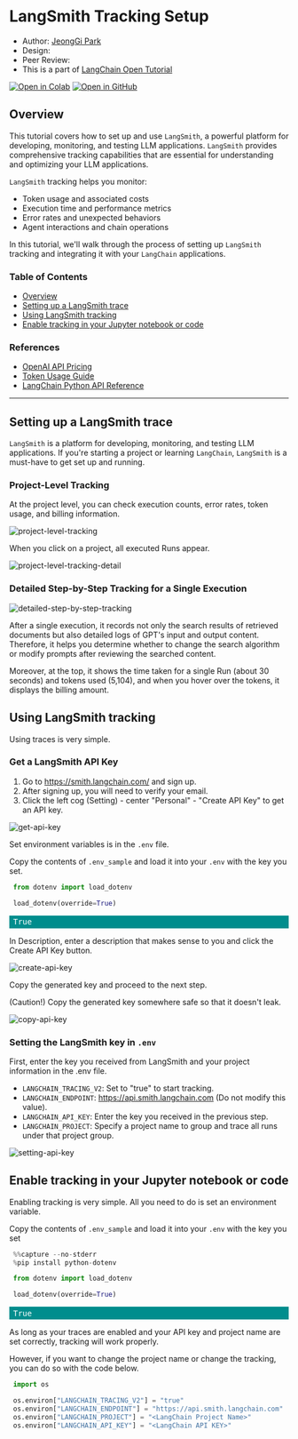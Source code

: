 <style>
.custom {
    background-color: #008d8d;
    color: white;
    padding: 0.25em 0.5em 0.25em 0.5em;
    white-space: pre-wrap;       /* css-3 */
    white-space: -moz-pre-wrap;  /* Mozilla, since 1999 */
    white-space: -pre-wrap;      /* Opera 4-6 */
    white-space: -o-pre-wrap;    /* Opera 7 */
    word-wrap: break-word;
}

pre {
    background-color: #027c7c;
    padding-left: 0.5em;
}

</style>

# LangSmith Tracking Setup

- Author: [JeongGi Park](https://github.com/jeongkpa)
- Design: []()
- Peer Review: 
- This is a part of [LangChain Open Tutorial](https://github.com/LangChain-OpenTutorial/LangChain-OpenTutorial)

[![Open in Colab](https://colab.research.google.com/assets/colab-badge.svg)](https://colab.research.google.com/github/LangChain-OpenTutorial/LangChain-OpenTutorial/blob/main/01-Basic/04-LangSmith-Tracking-Setup.ipynb) [![Open in GitHub](https://img.shields.io/badge/Open%20in%20GitHub-181717?style=flat-square&logo=github&logoColor=white)](https://github.com/LangChain-OpenTutorial/LangChain-OpenTutorial/blob/main/01-Basic/04-LangSmith-Tracking-Setup.ipynb)

## Overview

This tutorial covers how to set up and use `LangSmith`, a powerful platform for developing, monitoring, and testing LLM applications. 
`LangSmith` provides comprehensive tracking capabilities that are essential for understanding and optimizing your LLM applications.

`LangSmith` tracking helps you monitor:

- Token usage and associated costs
- Execution time and performance metrics
- Error rates and unexpected behaviors
- Agent interactions and chain operations

In this tutorial, we'll walk through the process of setting up `LangSmith` tracking and integrating it with your `LangChain` applications.

### Table of Contents

- [Overview](#overview)
- [Setting up a LangSmith trace](#setting-up-a-langsmith-trace)
- [Using LangSmith tracking](#using-langsmith-tracking)
- [Enable tracking in your Jupyter notebook or code](#enable-tracking-in-your-jupyter-notebook-or-code)

### References

- [OpenAI API Pricing](https://openai.com/api/pricing/)
- [Token Usage Guide](https://help.openai.com/en/articles/4936856-what-are-tokens-and-how-to-count-them)
- [LangChain Python API Reference](https://python.langchain.com/api_reference/community/callbacks/langchain_community.callbacks.manager.get_openai_callback.html)
---

## Setting up a LangSmith trace

`LangSmith` is a platform for developing, monitoring, and testing LLM applications. 
If you're starting a project or learning `LangChain`, `LangSmith` is a must-have to get set up and running.

### Project-Level Tracking
At the project level, you can check execution counts, error rates, token usage, and billing information.

![project-level-tracking](./img/03-langsmith-tracking-setup-01.png)

When you click on a project, all executed Runs appear.

![project-level-tracking-detail](./img/03-langsmith-tracking-setup-02.png)


### Detailed Step-by-Step Tracking for a Single Execution

![detailed-step-by-step-tracking](./img/03-langsmith-tracking-setup-03.png)


After a single execution, it records not only the search results of retrieved documents but also detailed logs of GPT's input and output content. 
Therefore, it helps you determine whether to change the search algorithm or modify prompts after reviewing the searched content.


Moreover, at the top, it shows the time taken for a single Run (about 30 seconds) and tokens used (5,104), and when you hover over the tokens, it displays the billing amount.

## Using LangSmith tracking

Using traces is very simple.

### Get a LangSmith API Key


1. Go to https://smith.langchain.com/ and sign up.
2. After signing up, you will need to verify your email.
3. Click the left cog (Setting) - center "Personal" - "Create API Key" to get an API key.

![get-api-key](./img/03-langsmith-tracking-setup-04.png)



Set environment variables is in the `.env` file.

Copy the contents of `.env_sample` and load it into your `.env` with the key you set.


```python
from dotenv import load_dotenv

load_dotenv(override=True)
```


<pre class="custom">True</pre>


In Description, enter a description that makes sense to you and click the Create API Key button.

![create-api-key](./img/03-langsmith-tracking-setup-05.png)


Copy the generated key and proceed to the next step.

(Caution!) Copy the generated key somewhere safe so that it doesn't leak.

![copy-api-key](./img/03-langsmith-tracking-setup-06.png)



### Setting the LangSmith key in `.env`


First, enter the key you received from LangSmith and your project information in the .env file.

- `LANGCHAIN_TRACING_V2`: Set to "true" to start tracking.
- `LANGCHAIN_ENDPOINT`: https://api.smith.langchain.com (Do not modify this value).
- `LANGCHAIN_API_KEY`: Enter the key you received in the previous step.
- `LANGCHAIN_PROJECT`: Specify a project name to group and trace all runs under that project group.

![setting-api-key](./img/03-langsmith-tracking-setup-07.png)



## Enable tracking in your Jupyter notebook or code

Enabling tracking is very simple. All you need to do is set an environment variable.

Copy the contents of `.env_sample` and load it into your `.env` with the key you set

```python
%%capture --no-stderr
%pip install python-dotenv
```

```python
from dotenv import load_dotenv

load_dotenv(override=True)
```




<pre class="custom">True</pre>



As long as your traces are enabled and your API key and project name are set correctly, tracking will work properly.

However, if you want to change the project name or change the tracking, you can do so with the code below.

```python
import os

os.environ["LANGCHAIN_TRACING_V2"] = "true"
os.environ["LANGCHAIN_ENDPOINT"] = "https://api.smith.langchain.com"
os.environ["LANGCHAIN_PROJECT"] = "<LangChain Project Name>"
os.environ["LANGCHAIN_API_KEY"] = "<LangChain API KEY>"
```
